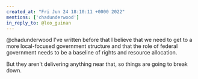```yaml
---
created_at: "Fri Jun 24 18:10:11 +0000 2022"
mentions: ['chadunderwood']
in_reply_to: @leo_guinan
---
```


@chadunderwood I've written before that I believe that we need to get to a more local-focused government structure and that the role of federal government needs to be a baseline of rights and resource allocation.

But they aren't delivering anything near that, so things are going to break down.